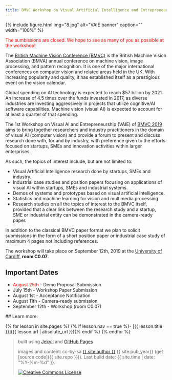 ```yaml
---
title: BMVC Workshop on Visual Artificial Intelligence and Entrepreneurship
---
```

{% include figure.html img="8.jpg" alt="VAIE banner" caption="" width="100%" %}

<span style="color:red">The sumbissions are closed. We hope to see as many of you as possible at the workshop!</span> 

The [British Machine Vision Conference (BMVC)](https://bmvc2019.org/) is the British Machine Vision Association (BMVA) annual conference on machine vision, image processing, and pattern recognition. It is one of the major international conferences on computer vision and related areas held in the UK. With increasing popularity and quality, it has established itself as a prestigious event on the vision calendar.

Global spending on AI technology is expected to reach $57 billion by 2021. An increase of 4.5 times over the funds invested in 2017, as diverse industries are investing aggressively in projects that utilize cognitive/AI software capabilities. Machine vision (visual AI) is expected to account for at least a quarter of that spending.

The 1st Workshop on Visual AI and Entrepreneurship (VAIE) of [BMVC 2019](https://bmvc2019.org) aims to bring together researchers and industry practitioners in the domain of visual AI (computer vision) and provide a forum to present and discuss research done with, for and by industry, with preference given to the efforts focused on startups, SMEs and innovation activities within larger enterprises.

As such, the topics of interest include, but are not limited to:
* Visual Artificial Intelligence research done by startups, SMEs and industry.
* Industrial case studies and position papers focusing on applications of visual AI within startups, SMEs and industrial systems.
* Demos of systems and prototypes based on visual artificial intelligence.
* Statistics and machine learning for vision and multimedia processing.
* Research studies on all the topics of interest to the BMVC itself, provided that a clear link between the research study and a startup, SME or industrial entity can be demonstrated in the camera-ready paper.

In addition to the classical BMVC paper format we plan to solicit submissions in the form of a short position paper or industrial case study of maximum 4 pages not including references.

The workshop will take place on September 12th, 2019 at the [University of Cardiff](https://www.cardiff.ac.uk/visit/accessibility/cathays-park-campus/sir-martin-evans-building), **room C0.07**.

## Important Dates
- <span style="color:red">August 25th</span> - Demo Proposal Submission
- July 15th - Workshop Paper Submission
- August 1st - Acceptance Notification
- August 11th - Camera-ready submission
- September 12th - Workshop (room C0.07)

<div class="toc" markdown="1">
## Learn more:

{% for lesson in site.pages %}
{% if lesson.nav == true %}- [{{ lesson.title }}]({{ lesson.url | absolute_url }}){% endif %}
{% endfor %}
</div>
 
> built using [Jekyll](https://jekyllrb.com/) and [GitHub Pages](https://pages.github.com/)
>
> images and content: cc-by-sa <a href="https://github.com/{{ site.github_username }}">{{ site.author }}</a> {{ site.pub_year}} (get [source code]({{ site.repo }})).
> Last build date: {{ site.time | date: "%Y-%m-%d" }}.
>
> <a href="http://creativecommons.org/licenses/by-sa/4.0/" rel="license"><img style="border-width: 0;" src="https://i.creativecommons.org/l/by-sa/4.0/88x31.png" alt="Creative Commons License" /></a>
